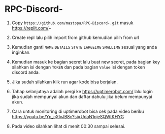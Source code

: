 # RPC-Discord-

1. Copy ```https://github.com/mastopa/RPC-Discord-.git```
masuk https://replit.com/~

2. Create repl lalu pilih import from github kemudian pilih from url

3. Kemudian ganti
```NAME```
```DETAILS```
```STATE```
```LARGEIMG```
```SMALLIMG```
sesuai yang anda inginkan.

4. Kemudian masuk ke bagian secret lalu buat new secret, pada bagian key silahkan isi dengan ```TOKEN``` dan pada bagian ```Value``` isi dengan token discord anda.

5. Jika sudah silahkan klik run agar kode bisa berjalan.

6. Tahap selanjutnya adalah pergi ke https://uptimerobot.com/ lalu login jika sudah mempunyai akun dan daftar dahulu jika belum mempunyai akun.

7. Cara untuk monitoring di uptimerobot bisa cek pada video beriku https://youtu.be/Yp_cXlvJB8c?si=UdaN1njeSQWtKHYG

8. Pada video silahkan lihat di menit 00:30 sampai selesai.
